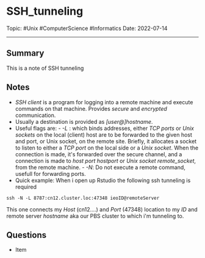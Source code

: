 
# SSH_tunneling
Topic: #Unix #ComputerScience #Informatics
Date: 2022-07-14

---

## Summary
This is a note of SSH tunneling

## Notes
- *SSH client* is a program for logging into a remote machine  and execute commands on that machine. Provides *secure* and *encrypted* communication. 
- Usually a destination is provided as *[user@]hostname*.
- Useful flags are:
		- *-L* : which binds addresses, either *TCP ports* or *Unix sockets* on the local (client) host are to be forwarded to the given host and port, or Unix socket, on the remote site. Briefly, it allocates a socket to listen to either a *TCP port* on the local side or a *Unix socket*. When the connection is made, it's forwarded over the secure channel, and a connection is made to *host port hostport* or *Unix socket remote_socket*, from the remote machine.
		- *-N*: Do not execute a remote command, usefull for forwarding ports.
- Quick example: When i open up Rstudio the following ssh tunneling is required
```
ssh -N -L 8787:cn12.cluster.loc:47348 ieoID@remoteServer
```
This one connects my *Host* (cn12....) and  *Port* (47348) location to my *ID* and remote server *hostname* aka our PBS cluster to which i'm tunneling to.

## Questions
- Item



